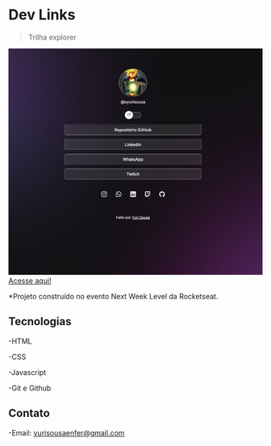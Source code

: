 # Dev Links
>Trilha explorer

![preview](./assets/banner.jpeg)
[Acesse aqui!](dev-links-three.vercel.app)


*Projeto construído no evento Next Week Level da Rocketseat.

## Tecnologias


-HTML

-CSS

-Javascript

-Git e Github

## Contato
-Email: yurisousaenfer@gmail.com